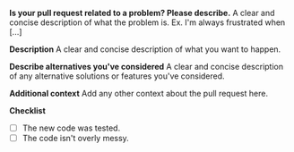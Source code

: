 
**Is your pull request related to a problem? Please describe.**
A clear and concise description of what the problem is. Ex. I'm always frustrated when [...]

**Description**
A clear and concise description of what you want to happen.

**Describe alternatives you've considered**
A clear and concise description of any alternative solutions or features you've considered.

**Additional context**
Add any other context about the pull request here.

**Checklist**

-   [ ] The new code was tested.
-   [ ] The code isn't overly messy.